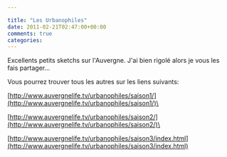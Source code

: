 ```yaml
---

title: "Les Urbanophiles"
date: 2011-02-21T02:47:00+00:00
comments: true
categories: 
---
```


Excellents petits sketchs sur l'Auvergne. J'ai bien rigolé alors je vous les fais partager...

Vous pourrez trouver tous les autres sur les liens suivants:

[http://www.auvergnelife.tv/urbanophiles/saison1/](http://www.auvergnelife.tv/urbanophiles/saison1/)\

[http://www.auvergnelife.tv/urbanophiles/saison2/](http://www.auvergnelife.tv/urbanophiles/saison2/)\

[http://www.auvergnelife.tv/urbanophiles/saison3/index.html](http://www.auvergnelife.tv/urbanophiles/saison3/index.html)
